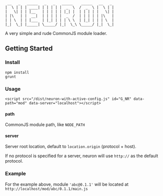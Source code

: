 	 __   _   _____   _   _   _____    _____   __   _  
	|  \ | | | ____| | | | | |  _  \  /  _  \ |  \ | | 
	|   \| | | |__   | | | | | |_| |  | | | | |   \| | 
	| |\   | |  __|  | | | | |  _  /  | | | | | |\   | 
	| | \  | | |___  | |_| | | | \ \  | |_| | | | \  | 
	|_|  \_| |_____| \_____/ |_|  \_\ \_____/ |_|  \_|

A very simple and rude CommonJS module loader.

## Getting Started

### Install

	npm install
	grunt

### Usage

	<script src="/dist/neuron-with-active-config.js" id="G_NR" data-path="mod" data-server="localhost"></script>
	

#### path

CommonJS module path, like `NODE_PATH`

#### server

Server root location, default to `location.origin` (protocol + host). 

If no protocol is specified for a server, neuron will use `http://` as the default protocol.

### Example

For the example above, module `'abc@0.1.1'` will be located at `http://localhost/mod/abc/0.1.1/main.js` 